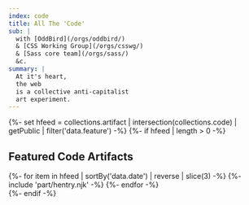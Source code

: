 ```yaml
---
index: code
title: All The 'Code'
sub: |
  with [OddBird](/orgs/oddbird/)
  & [CSS Working Group](/orgs/csswg/)
  & [Sass core team](/orgs/sass/)
  &c.
summary: |
  At it's heart,
  the web
  is a collective anti-capitalist
  art experiment.
---
```


{%- set hfeed = collections.artifact | intersection(collections.code) | getPublic | filter('data.feature') -%}
{%- if hfeed | length > 0 -%}
<section class="h-feed">
  <h2 class="p-name">Featured Code Artifacts</h2>
  {%- for item in hfeed | sortBy('data.date') | reverse | slice(3) -%}
    {%- include 'part/hentry.njk' -%}
  {%- endfor -%}
</section>
{%- endif -%}
